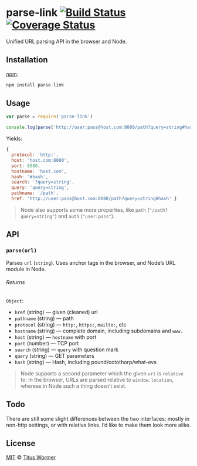 # parse-link [![Build Status][travis-badge]][travis] [![Coverage Status][codecov-badge]][codecov]

Unified URL parsing API in the browser and Node.

## Installation

[npm][]:

```bash
npm install parse-link
```

## Usage

```js
var parse = require('parse-link')

console.log(parse('http://user:pass@host.com:8080/path?query=string#hash'))
```

Yields:

```js
{
  protocol: 'http:',
  host: 'host.com:8080',
  port: 8080,
  hostname: 'host.com',
  hash: '#hash',
  search: '?query=string',
  query: 'query=string',
  pathname: '/path',
  href: 'http://user:pass@host.com:8080/path?query=string#hash' }
```

> Node also supports some more properties, like `path`
> (`"/path?query=string"`) and `auth` (`"user:pass"`).

## API

### `parse(url)`

Parses `url` (`string`).  Uses anchor tags in the browser, and Node’s
URL module in Node.

###### Returns

`Object`:

*   `href` (string) — given (cleaned) url
*   `pathname` (string) — path
*   `protocol` (string) — `http:`, `https:`, `mailto:`, etc
*   `hostname` (string) — complete domain, including subdomains and `www.`
*   `host` (string) — `hostname` with port
*   `port` (number) — TCP port
*   `search` (string) — `query` with question mark
*   `query` (string) — GET parameters
*   `hash` (string) — Hash, including pound/octothorp/what-evs

> Node supports a second parameter which the given `url`
> is `relative` to: In the browser, URLs are parsed relative
> to `window.location`, whereas in Node such a thing doesn’t
> exist.

## Todo

There are still some slight differences between the two interfaces: mostly in
non-http settings, or with relative links.  I’d like to make them look more
alike.

## License

[MIT][license] © [Titus Wormer][author]

<!-- Definitions -->

[travis-badge]: https://img.shields.io/travis/wooorm/parse-link.svg

[travis]: https://travis-ci.org/wooorm/parse-link

[codecov-badge]: https://img.shields.io/codecov/c/github/wooorm/parse-link.svg

[codecov]: https://codecov.io/github/wooorm/parse-link

[npm]: https://docs.npmjs.com/cli/install

[license]: license

[author]: http://wooorm.com
